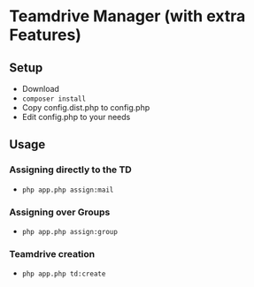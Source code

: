 # Teamdrive Manager (with extra Features)
## Setup
 - Download
 - ```composer install```
 - Copy config.dist.php to config.php
 - Edit config.php to your needs
 
 
## Usage
### Assigning directly to the TD
 - ```php app.php assign:mail```
### Assigning over Groups
 - ```php app.php assign:group```
### Teamdrive creation
 - ```php app.php td:create```
